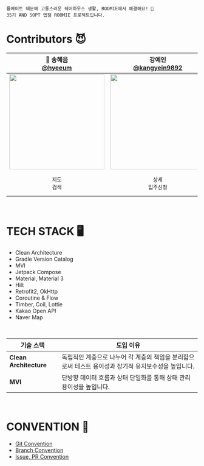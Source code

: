 ```
룸메이트 때문에 고통스러운 쉐어하우스 생활, ROOMIE에서 해결해요! 🏡
35기 AND SOPT 앱잼 ROOMIE 프로젝트입니다.
```

# Contributors 😈
|👑 송혜음 </br> [@hyeeum](https://github.com/hyeeum) |강예인 </br> [@kangyein9892](https://github.com/kangyein9892)|김수현 </br> [@gitsuhyun](https://github.com/gitsuhyun)|
|:---:|:---:|:---:|
| <img width="250" src="https://avatars.githubusercontent.com/u/118244028?v=4"/> | <img width="250" src="https://avatars.githubusercontent.com/u/69308068?v=4"/> | <img width="250" src="https://avatars.githubusercontent.com/u/117820337?v=4"/> |
| `지도`</br>`검색` |`상세`</br>`입주신청` | `홈`</br>`마이페이지`</br>`찜` |

<br>

# TECH STACK 🖥️
- Clean Architecture
- Gradle Version Catalog
- MVI
- Jetpack Compose
- Material, Material 3
- Hilt
- Retrofit2, OkHttp
- Coroutine & Flow
- Timber, Coil, Lottie
- Kakao Open API
- Naver Map
<br>

| 기술 스택 | 도입 이유 |
| --- | --- |
| **Clean Architecture** | 독립적인 계층으로 나누어 각 계층의 책임을 분리함으로써 테스트 용이성과 장기적 유지보수성을 높입니다. |
| **MVI** | 단방향 데이터 흐름과 상태 단일화를 통해 상태 관리 용이성을 높입니다. |

<br>

# CONVENTION 📌
- [ Git Convention ](https://automatic-protocol-11a.notion.site/Git-16636a29f06280ad8177fffd5a215caf)
- [ Branch Convention ](https://automatic-protocol-11a.notion.site/Branch-16636a29f06280829303ed69b3406b7e)
- [ Issue, PR Convention ](https://automatic-protocol-11a.notion.site/Issue-PR-16636a29f06280d1bfadee4fbeb7ca8c)

